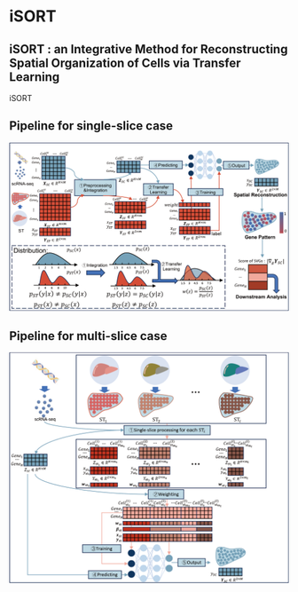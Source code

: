 # iSORT
## iSORT : an Integrative Method for Reconstructing Spatial Organization of Cells via Transfer Learning
iSORT 

## Pipeline for single-slice case

![avatar](pipeline/pipeline_single_slice.png)

## Pipeline for multi-slice case
![avatar](pipeline/pipeline_multi_slice.png)

